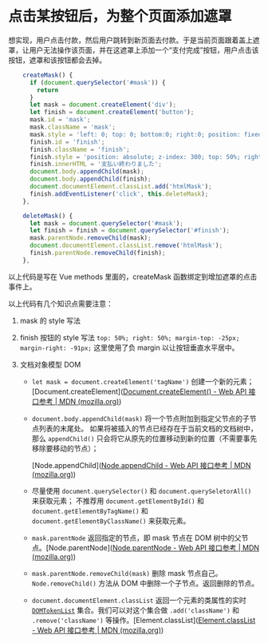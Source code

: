 # 点击某按钮后，为整个页面添加遮罩

想实现，用户点击付款，然后用户跳转到新页面去付款。于是当前页面跟着盖上遮罩，让用户无法操作该页面，并在这遮罩上添加一个“支付完成”按钮，用户点击该按钮，遮罩和该按钮都会去掉。

```javascript
    createMask() {
      if (document.querySelector('#mask')) {
        return
      }
      let mask = document.createElement('div');
      let finish = document.createElement('button');
      mask.id = 'mask';
      mask.className = 'mask';
      mask.style = 'left: 0; top: 0; bottom:0; right:0; position: fixed; z-index: 				200; background: rgba(0,0,0,0.6);';
      finish.id = 'finish';
      finish.className = 'finish';
      finish.style = 'position: absolute; z-index: 300; top: 50%; right: 50%; 						margin-top: -25px; margin-right: -91px; padding: 1em 2em; font-size: 14px; 				 border: none; border-radius: 4px; color: #fff; background-color: #409eff';
      finish.innerHTML = '支払い終わりました';
      document.body.appendChild(mask);
      document.body.appendChild(finish);
      document.documentElement.classList.add('htmlMask');
      finish.addEventListener('click', this.deleteMask);
    },

    deleteMask() {
      let mask = document.querySelector('#mask');
      let finish = finish = document.querySelector('#finish');
      mask.parentNode.removeChild(mask);
      document.documentElement.classList.remove('htmlMask');
      finish.parentNode.removeChild(finish); 
    },
```

以上代码是写在 Vue methods 里面的，createMask 函数绑定到增加遮罩的点击事件上。

以上代码有几个知识点需要注意：

1. mask 的 style 写法

2. finish 按钮的 style 写法
   `top: 50%; right: 50%; margin-top: -25px; margin-right: -91px;` 这里使用了负 margin 以让按钮垂直水平居中。

3. 文档对象模型 DOM

   - `let mask = document.createElement('tagName')` 创建一个新的元素；[Document.createElement]([Document.createElement() - Web API 接口参考 | MDN (mozilla.org)](https://developer.mozilla.org/zh-CN/docs/Web/API/Document/createElement))

   - `document.body.appendChild(mask)` 将一个节点附加到指定父节点的子节点列表的末尾处。
     如果将被插入的节点已经存在于当前文档的文档树中，那么 `appendChild()` 只会将它从原先的位置移动到新的位置（不需要事先移除要移动的节点）；

     [Node.appendChild]([Node.appendChild - Web API 接口参考 | MDN (mozilla.org)](https://developer.mozilla.org/zh-CN/docs/Web/API/Node/appendChild))

   - 尽量使用 `document.querySelector()` 和 `document.querySeletorAll()` 来获取元素；
     不推荐用 `document.getElementById()` 和 `document.getElementByTagName()` 和 `document.getElementByClassName()` 来获取元素。

   - `mask.parentNode` 返回指定的节点，即 mask 节点在 DOM 树中的父节点。[Node.parentNode]([Node.parentNode - Web API 接口参考 | MDN (mozilla.org)](https://developer.mozilla.org/zh-CN/docs/Web/API/Node/parentNode))

   - `mask.parentNode.removeChild(mask)` 删除 mask 节点自己。`Node.removeChild()` 方法从 DOM 中删除一个子节点。返回删除的节点。

   - `document.documentElement.classList` 返回一个元素的类属性的实时 [`DOMTokenList`](https://developer.mozilla.org/zh-CN/docs/Web/API/DOMTokenList) 集合。我们可以对这个集合做 `.add('className')` 和 `.remove('className')` 等操作。[Element.classList]([Element.classList - Web API 接口参考 | MDN (mozilla.org)](https://developer.mozilla.org/zh-CN/docs/Web/API/Element/classList))
